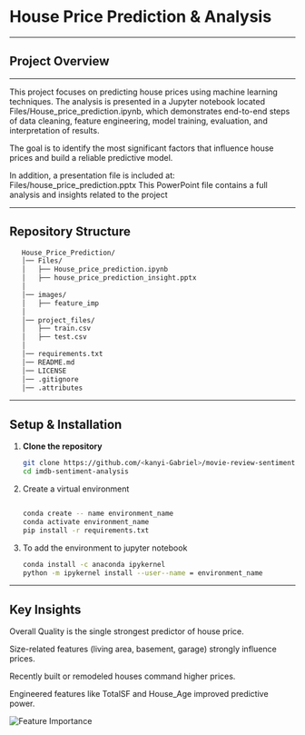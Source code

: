 #  House Price Prediction & Analysis  

---

## Project Overview

---

This project focuses on predicting house prices using machine learning techniques. The analysis is presented in a Jupyter notebook located Files/House_price_prediction.ipynb, which demonstrates end-to-end steps of data cleaning, feature engineering, model training, evaluation, and interpretation of results. 

The goal is to identify the most significant factors that influence house prices and build a reliable predictive model.

In addition, a presentation file is included at:
Files/house_price_prediction.pptx
This PowerPoint file contains a full analysis and insights related to the project

---

##  Repository Structure
```bash
   House_Price_Prediction/
   │── Files/
   │   ├── House_price_prediction.ipynb
   │   ├── house_price_prediction_insight.pptx
   │
   │── images/
   │   ├── feature_imp
   │   
   │── project_files/
   │   ├── train.csv
   │   ├── test.csv
   │
   │── requirements.txt
   │── README.md
   │── LICENSE
   │── .gitignore
   │── .attributes

 ```
---


##  Setup & Installation

1. **Clone the repository**
   ```bash
   git clone https://github.com/<kanyi-Gabriel>/movie-review-sentiment.git
   cd imdb-sentiment-analysis
   
2. Create a virtual environment
    ```bash

   conda create -- name environment_name
   conda activate environment_name
   pip install -r requirements.txt
    
3. To add the environment to jupyter notebook
    ```bash
    conda install -c anaconda ipykernel
    python -m ipykernel install --user--name = environment_name


---
## Key Insights

Overall Quality is the single strongest predictor of house price.

Size-related features (living area, basement, garage) strongly influence prices.

Recently built or remodeled houses command higher prices.

Engineered features like TotalSF and House_Age improved predictive power.


![Feature Importance](images/feature_imp.jpg)
